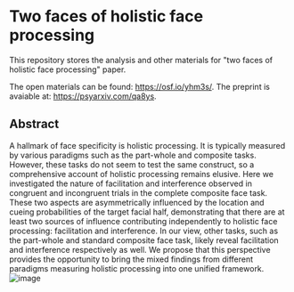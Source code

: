 # Two faces of holistic face processing

This repository stores the analysis and other materials for "two faces of holistic face processing" paper. 

The open materials can be found: https://osf.io/yhm3s/. 
The preprint is avaiable at: https://psyarxiv.com/qa8ys.

## Abstract

A hallmark of face specificity is holistic processing. It is typically measured by various paradigms such as the part-whole and composite tasks. However, these tasks do not seem to test the same construct, so a comprehensive account of holistic processing remains elusive. Here we investigated the nature of facilitation and interference observed in congruent and incongruent trials in the complete composite face task. These two aspects are asymmetrically influenced by the location and cueing probabilities of the target facial half, demonstrating that there are at least two sources of influence contributing independently to holistic face processing: facilitation and interference. In our view, other tasks, such as the part-whole and standard composite face task, likely reveal facilitation and interference respectively as well. We propose that this perspective provides the opportunity to bring the mixed findings from different paradigms measuring holistic processing into one unified framework.![image](https://user-images.githubusercontent.com/7224496/163723847-d72c5539-8578-4ad6-b360-95be9c474f02.png)


